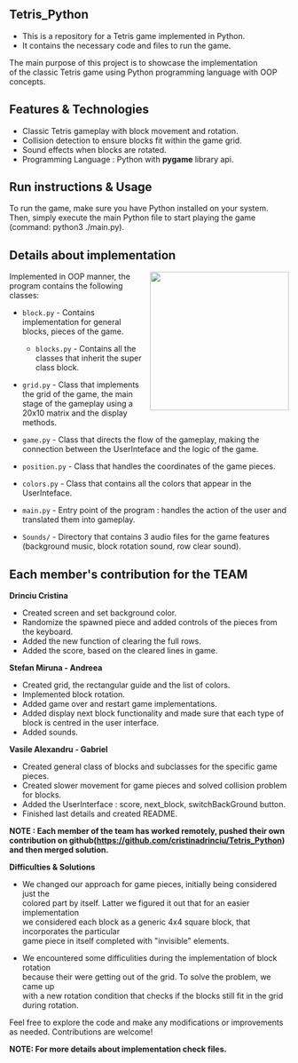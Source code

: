 ## Tetris_Python

* This is a repository for a Tetris game implemented in Python.      
* It contains the necessary code and files to run the game.    

The main purpose of this project is to showcase the implementation    
of the classic Tetris game using Python programming language with OOP concepts.

## Features & Technologies
- Classic Tetris gameplay with block movement and rotation.
- Collision detection to ensure blocks fit within the game grid.
- Sound effects when blocks are rotated.
- Programming Language : Python with **pygame** library api.

## Run instructions & Usage
To run the game, make sure you have Python installed on your system.         
Then, simply execute the main Python file to start playing the game (command: python3 ./main.py).

## Details about implementation

<img align="right" src="https://i.imgur.com/DBwAukX.png" width="250">

Implemented in OOP manner, the program contains the following classes:
* `block.py` - Contains implementation for general blocks, pieces of the game.
    * `blocks.py` - Contains all the classes that inherit the super class block.
* `grid.py` - Class that implements the grid of the game, the main stage of the gameplay 
              using a 20x10 matrix and the display methods.
* `game.py` - Class that directs the flow of the gameplay, making the connection between 
              the UserInteface and the logic of the game.
* `position.py` - Class that handles the coordinates of the game pieces.
* `colors.py` - Class that contains all the colors that appear in the UserInteface.
* `main.py` - Entry point of the program : handles the action of the user and translated them
              into gameplay.

* `Sounds/` - Directory that contains 3 audio files for the game features (background music,
              block rotation sound, row clear sound).

## Each member's contribution for the TEAM

**Drinciu Cristina**
* Created screen and set background color.
* Randomize the spawned piece and added controls of the pieces from the keyboard.
* Added the new function of clearing the full rows.
* Added the score, based on the cleared lines in game.

**Stefan Miruna - Andreea**
* Created grid, the rectangular guide and the list of colors.
* Implemented block rotation.
* Added game over and restart game implementations.
* Added display next block functionality and made sure that each type of block is centred in the user interface.
* Added sounds.

**Vasile Alexandru - Gabriel**
* Created general class of blocks and subclasses for the specific game pieces.
* Created slower movement for game pieces and solved collision problem for blocks.
* Added the UserInterface : score, next_block, switchBackGround button.
* Finished last details and created README.

**NOTE : Each member of the team has worked remotely, pushed their own**         
**contribution on github(https://github.com/cristinadrinciu/Tetris_Python) and then merged solution.**

**Difficulties & Solutions**
* We changed our approach for game pieces, initially being considered just the      
colored part by itself. Latter we figured it out that for an easier implementation          
we considered each block as a generic 4x4 square block, that incorporates the particular    
game piece in itself completed with "invisible" elements.

* We encountered some difficulities during the implementation of block rotation  
because their were getting out of the grid. To solve the problem, we came up     
with a new rotation condition that checks if the blocks still fit in the grid during rotation.

Feel free to explore the code and make any modifications or improvements as needed. Contributions are welcome!     

**NOTE: For more details about implementation check files.**
